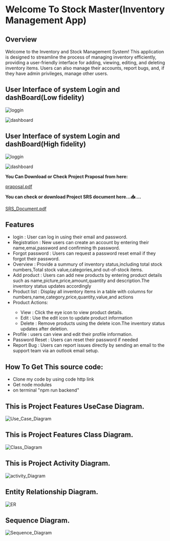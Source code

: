 <h1>Welcome To Stock Master(Inventory Management App)</h1>
<h2>Overview</h2>
<p>Welcome to the Inventory and Stock Management System! This application is designed to streamline the process of managing inventory efficiently, providing a user-friendly interface for adding, viewing, editing, and deleting inventory items. Users can also manage their accounts, report bugs, and, if they have admin privileges, manage other users.</p>

<h2>User Interface of system Login and dashBoard(Low fidelity)</h2>

![loggin](https://github.com/rishininawodi/Inventory_Management_App/assets/123630889/4a5139ae-0462-4805-bc11-c01226fecbcb)

![dashboard](https://github.com/rishininawodi/Inventory_Management_App/assets/123630889/d8e7942c-ee5f-45a4-9c2c-ee36a0fbe712)

<h2>User Interface of system Login and dashBoard(High fidelity)</h2>

![loggin](https://github.com/rishininawodi/Inventory_Management_App/assets/123630889/7435073b-b35e-4db5-b447-8a761180deac)

![dashboard](https://github.com/rishininawodi/Inventory_Management_App/assets/123630889/24eee0aa-bf00-412d-890c-a83177b08df5)




<p><b>You Can Download or Check Project Praposal from here: </b></p>

[praposal.pdf](https://github.com/user-attachments/files/15903549/praposal.pdf)

<p><b>You can check or download Project SRS document here...📥....</b></p>

[SRS_Document.pdf](https://github.com/user-attachments/files/15917442/SRS_Document.pdf)


<h2>Features</h2>
<ul>
  <li>login : User can log in using their email and password.</li>
  <li>Registration : New users can create an account by entering their name,emai,password and confirming th password.</li>
  <li>Forgot password : Users can request a password reset email if they forgot their password.</li>
  <li>Overview : Provide a summury of inventory  status,including total stock numbers,Total stock value,categories,and out-of-stock items.</li>
  <li>Add product : Users can add new products by entering product details such as name,picture,price,amount,quantity and description.The inventory status updates accordingly</li>
  <li>Product list : Display all inventory items in a table with columns for numbers,name,category,price,quantity,value,and actions</li>
  <li>Product Actions: </li>
  <ul>
    <li>View : Click the eye icon to view product details.</li>
    <li>Edit : Use the edit icon to update product information</li>
    <li>Delete : Remove products using the delete icon.The inventory status updates after deletion.</li>
  </ul>
  <li>Profile : users can view and edit their profile information.</li>
  <li>Password Reset : Users can reset their password if needed</li>
  <li>Report Bug : Users can report issues directly by sending an email to the support team via an outlook email setup. </li>
</ul>

<h2>How To Get This source code:</h2>
<ul>
  <li>Clone my code by using code http link</li>
  <li>Get node modules</li>
  <li>on terminal "npm run backend"</li>
</ul>

<h2>This is  Project Features UseCase Diagram.</h2>

![Use_Case_Diagram](https://github.com/rishininawodi/Inventory_Management_App/assets/123630889/24e0ad5f-a1cc-4d48-aed7-355e3622935c)

<h2>This is Project Features Class Diagram.</h2>

![Class_Diagram](https://github.com/rishininawodi/Inventory_Management_App/assets/123630889/8e476990-e84c-4291-9335-86c7b0870da0)

<h2>This is Project Activity Diagram.</h2>

![activity_Diagram](https://github.com/rishininawodi/Inventory_Management_App/assets/123630889/2faabb91-f035-4269-a7ef-0fd8afcdce45)

<h2>Entity Relationship Diagram.</h2>

![ER](https://github.com/rishininawodi/Inventory_Management_App/assets/123630889/3921f086-1047-456b-b256-87bea29928ea)

<h2>Sequence Diagram.</h2>

![Sequence_Diagram](https://github.com/rishininawodi/Inventory_Management_App/assets/123630889/31653fed-9807-4f23-b71b-0275863811a0)


